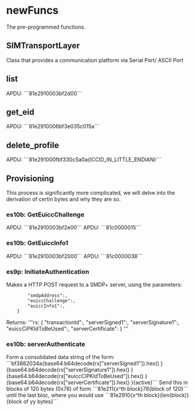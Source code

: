 <h1>newFuncs</h1>

The pre-programmed functions.

<h2>SIMTransportLayer</h2>
Class that provides a communication platform via Serial Port/ ASCII Port

<h2>list</h2>
APDU: ```81e2910003bf2d00```

<h2>get_eid</h2>
APDU: ```81e2910006bf3e035c015a```

<h2>delete_profile</h2>
APDU: ```81e291000fbf330c5a0a{ICCID_IN_LITTLE_ENDIAN}```

<h2>Provisioning</h2>
This process is significantly more complicated, we will delve into the derivation of certin bytes and why they are so.

<h3>es10b: GetEuiccChallenge</h3>
APDU: ```81e2910003bf2e00```
APDU: ```81c0000015```

<h3>es10b: GetEuiccInfo1</h3>
APDU: ```81e2910003bf2000```
APDU: ```81c0000038```

<h3>es9p: InitiateAuthentication</h3>
Makes a HTTP POST request to a SMDP+ server, using the parameters:

```tx = {
        "smdpAddress":,
        "euiccChallenge":,
        "euiccInfo1":,
    }
```
Returns:
'''rx: {
    "transactionId":,
    "serverSigned1":,
    "serverSignature1":,
    "euiccCiPKIdToBeUsed":,
    "serverCertificate":
} '''

<h3>es10b: serverAuthenticate</h3>
Form a consolidated data string of the form:
```bf3882034a{base64.b64decode(rx["serverSigned1"]).hex()
    }{base64.b64decode(rx["serverSignature1"]).hex()
      }{base64.b64decode(rx["euiccCiPKIdToBeUsed"]).hex()
        }{base64.b64decode(rx["serverCertificate"]).hex()
          }{active}```
Send this in blocks of 120 bytes (0x78) of form ```81e211{x^th block}78{block of 120}``` until the last bloc, where you would use ```81e2910{x^th block}{len(block)}{block of yy bytes}```



